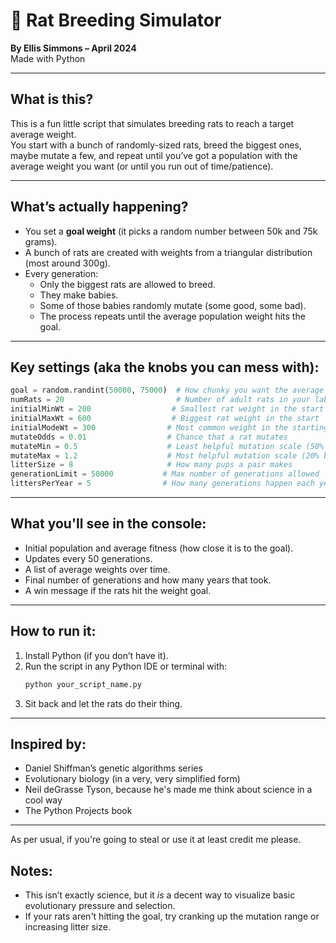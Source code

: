 # 🐀 Rat Breeding Simulator  
**By Ellis Simmons – April 2024**  
Made with Python  

---

## What is this?
This is a fun little script that simulates breeding rats to reach a target average weight.  
You start with a bunch of randomly-sized rats, breed the biggest ones, maybe mutate a few, and repeat until you’ve got a population with the average weight you want (or until you run out of time/patience).

---

## What’s actually happening?
- You set a **goal weight** (it picks a random number between 50k and 75k grams).
- A bunch of rats are created with weights from a triangular distribution (most around 300g).
- Every generation:
  - Only the biggest rats are allowed to breed.
  - They make babies.
  - Some of those babies randomly mutate (some good, some bad).
  - The process repeats until the average population weight hits the goal.

---

## Key settings (aka the knobs you can mess with):

```python
goal = random.randint(50000, 75000)  # How chunky you want the average rat to be
numRats = 20                         # Number of adult rats in your lab
initialMinWt = 200                  # Smallest rat weight in the start
initialMaxWt = 600                  # Biggest rat weight in the start
initialModeWt = 300                # Most common weight in the starting group
mutateOdds = 0.01                  # Chance that a rat mutates
mutateMin = 0.5                    # Least helpful mutation scale (50% smaller)
mutateMax = 1.2                    # Most helpful mutation scale (20% bigger)
litterSize = 8                     # How many pups a pair makes
generationLimit = 50000           # Max number of generations allowed
littersPerYear = 5                # How many generations happen each year
```

---

## What you'll see in the console:
- Initial population and average fitness (how close it is to the goal).
- Updates every 50 generations.
- A list of average weights over time.
- Final number of generations and how many years that took.
- A win message if the rats hit the weight goal.

---

## How to run it:
1. Install Python (if you don’t have it).
2. Run the script in any Python IDE or terminal with:
   ```bash
   python your_script_name.py
   ```
3. Sit back and let the rats do their thing.

---

## Inspired by:
- Daniel Shiffman’s genetic algorithms series  
- Evolutionary biology (in a very, very simplified form)  
- Neil deGrasse Tyson, because he's made me think about science in a cool way
- The Python Projects book  

---
As per usual, if you're going to steal or use it at least credit me please.

## Notes:
- This isn’t exactly science, but it *is* a decent way to visualize basic evolutionary pressure and selection.
- If your rats aren't hitting the goal, try cranking up the mutation range or increasing litter size.
